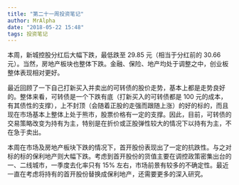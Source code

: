 ```yaml
---
title: "第二十一周投资笔记"
author: MrAlpha
date: "2018-05-22 15:48"
tags: 投资笔记
---
```


本周，新城控股分红后大幅下跌，最低跌至 29.85 元（相当于分红前的 30.66 元）。当然，房地产板块也整体下跌。金融、保险、地产均处于调整之中，创业板整体表现相对更好。

最近回顾了一下自己打新买入并卖出的可转债的股价走势，基本上都是走势良好的。整体来看，可转债是一个下跌有底（打新买入的可转债都是 100 元的成本，有其债性的支撑），上不封顶（会随着正股的走强而跟随上涨）的好的标的，而且现在市场基本上整体上处于熊市，股票价格有一定的支撑。因此，目前，可转债的交易策略改变为持有为主，特别是在折价或正股弹性较大的情况下以持有为主，不在急于卖出。

本周在市场及房地产板块下跌的情况下，首开股份表现出了一定的抗跌性。与之对标的标的保利地产则大幅下跌。考虑到首开股份的货值主要在调控政策密集出台的一、二线城市，一季度去化率只有 15% 左右，市场前景有较多的不确定性。最近一直在考虑将持有的首开股份替换成保利地产，还需要更多的深入研究。
